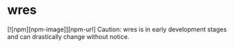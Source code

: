# wres
[![npm][npm-image]][npm-url]
Caution: wres is in early development stages and can drastically change without notice.

